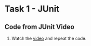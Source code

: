 # Task 1 - JUnit

## Code from JUnit Video

1.	Watch the [video](https://www.youtube.com/watch?v=rxn7vlmJ0pI) and repeat the code.
